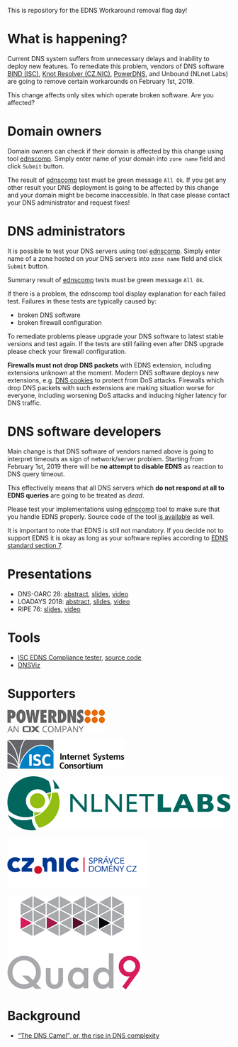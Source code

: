 This is repository for the EDNS Workaround removal flag day!

What is happening?
==================
Current DNS system suffers from unnecessary delays and inability to deploy new features. To remediate this problem, vendors of DNS software [BIND (ISC)](https://www.isc.org/blogs/end-to-bandaids/), 
[Knot Resolver (CZ.NIC)](https://en.blog.nic.cz/2018/03/14/together-for-better-stability-speed-and-further-extensibility-of-the-dns-ecosystem/), [PowerDNS](https://blog.powerdns.com/2018/03/22/removing-edns-workarounds/), and Unbound (NLnet Labs) are going to remove certain workarounds on February 1st, 2019.

This change affects only sites which operate broken software. Are you affected?

Domain owners
=============
Domain owners can check if their domain is affected by this change using tool [ednscomp](https://ednscomp.isc.org/ednscomp). Simply enter name of your domain into `zone name` field and click `Submit` button.

The result of [ednscomp](https://ednscomp.isc.org/ednscomp) test must be green message `All Ok`. If you get any other result your DNS deployment is going to be affected by this change and your domain might be become inaccessible. In that case please contact your DNS administrator and request fixes!

DNS administrators
==================
It is possible to test your DNS servers using tool [ednscomp](https://ednscomp.isc.org/ednscomp). Simply enter name of a zone hosted on your DNS servers into `zone name` field and click `Submit` button.

Summary result of [ednscomp](https://ednscomp.isc.org/ednscomp) tests must be green message `All Ok`.

If there is a problem, the ednscomp tool display explanation for each failed test. Failures in these tests are typically caused by:
* broken DNS software
* broken firewall configuration

To remediate problems please upgrade your DNS software to latest stable versions and test again. If the tests are still failing even after DNS upgrade please check your firewall configuration.

**Firewalls must not drop DNS packets** with EDNS extension, including extensions unknown at the moment. Modern DNS software deploys new extensions, e.g. [DNS cookies](https://tools.ietf.org/html/rfc7873) to protect from DoS attacks. Firewalls which drop DNS packets with such extensions are making situation worse for everyone, including worsening DoS attacks and inducing higher latency for DNS traffic.

DNS software developers
=======================
Main change is that DNS software of vendors named above is going to interpret timeouts as sign of network/server problem. Starting from February 1st, 2019 there will be **no attempt to disable EDNS** as reaction to DNS query timeout.

This effectivelly means that all DNS servers which **do not respond at all to EDNS queries** are going to be treated as *dead*.

Please test your implementations using [ednscomp](https://ednscomp.isc.org/ednscomp) tool to make sure that you handle EDNS properly. Source code of the tool [is available](https://gitlab.isc.org/isc-projects/DNS-Compliance-Testing) as well.

It is important to note that EDNS is still not mandatory. If you decide not to support EDNS it is okay as long as your software replies according to [EDNS standard section 7](https://tools.ietf.org/html/rfc6891#section-7).


Presentations
=============

 * DNS-OARC 28: [abstract](https://indico.dns-oarc.net/event/28/contributions/515/), [slides](https://indico.dns-oarc.net/event/28/contributions/515/attachments/490/799/Removing_EDNS_Workarounds.pdf), [video](https://www.youtube.com/watch?v=9YYH8JFH_bY&feature=youtu.be&t=5198)
 * LOADAYS 2018: [abstract](http://loadays.org/pages/dnsupdate.html), [slides](http://loadays.org/files/plexis-edns-workaround-removal-loadays-2018.pdf), [video](https://www.youtube.com/watch?v=OXbbH0ORmSY)
 * RIPE 76: [slides](https://ripe76.ripe.net/presentations/159-edns.pdf), [video](https://ripe76.ripe.net/archives/video/161)

Tools
=====

 * [ISC EDNS Compliance tester](https://ednscomp.isc.org/), [source code](https://gitlab.isc.org/isc-projects/DNS-Compliance-Testing)
 * [DNSViz](http://dnsviz.net/)

Supporters
==========

[![PowerDNS](/images/powerdns.png)](https://www.powerdns.com/)

[![ISC](/images/isc.png)](https://www.isc.org/)

[![NLnet Labs](/images/nlnetlabs.svg)](https://nlnetlabs.nl/)

[![CZ.NIC](/images/cznic.png)](https://www.nic.cz/)

[![Quad9](/images/quad9.png)](https://quad9.net/)

Background
==========
 * [“The DNS Camel”, or, the rise in DNS complexity](https://blog.powerdns.com/2018/03/22/the-dns-camel-or-the-rise-in-dns-complexit/)
